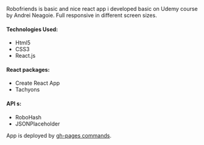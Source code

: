 Robofriends is basic and nice react app i developed basic on Udemy course by Andrei Neagoie.
Full responsive in different screen sizes.

<h4>Technologies Used:</h4>
<ul>
<li>Html5</li>
<li>CSS3</li>
<li>React.js</li>
</ul>

<h4>React packages:</h4>
<ul>
<li>Create React App </li>
<li>Tachyons</li>
</ul>

<h4>API s:</h4>
<ul>
<li>RoboHash </li>
<li>JSONPlaceholder</li>
</ul>

App is deployed by <a href="https://create-react-app.dev/docs/deployment/#github-pages-https-pagesgithubcom">gh-pages commands</a>.




